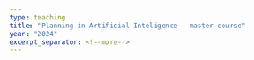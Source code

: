 ```yaml
---
type: teaching
title: "Planning in Artificial Inteligence - master course"
year: "2024"
excerpt_separator: <!--more-->
---
```

<!--more-->

